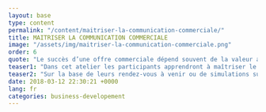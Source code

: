 ```yaml
---
layout: base
type: content
permalink: "/content/maitriser-la-communication-commerciale/"
title: MAITRISER LA COMMUNICATION COMMERCIALE
image: "/assets/img/maitriser-la-communication-commerciale.png"
order: 6
quote: "Le succès d’une offre commerciale dépend souvent de la valeur ajoutée que perçoit l’acheteur lorsque celle-ci est présentée."
teaser1: "Dans cet atelier les participants apprendront à maîtriser le triptyque Bénéfice/Avantage/Caractéristique et s’exerceront à présenter des propositions d’offres commerciales."
teaser2: "Sur la base de leurs rendez-vous à venir ou de simulations sur mesure, les participants s’entraîneront à présenter leur offre de façon convaincante."
date: 2018-03-12 22:30:21 +0000
lang: fr
categories: business-developement
---
```

